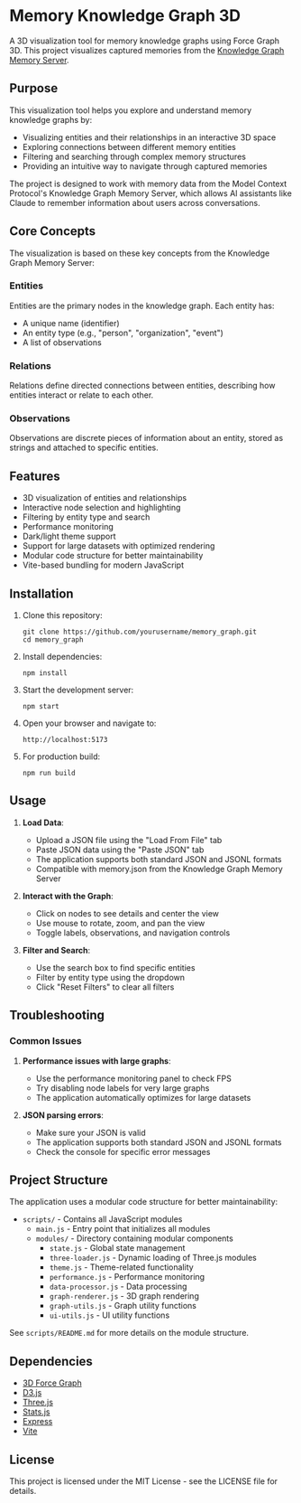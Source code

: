 # Memory Knowledge Graph 3D

A 3D visualization tool for memory knowledge graphs using Force Graph 3D. This project visualizes captured memories from the [Knowledge Graph Memory Server](https://github.com/modelcontextprotocol/servers/tree/main/src/memory).

## Purpose

This visualization tool helps you explore and understand memory knowledge graphs by:

- Visualizing entities and their relationships in an interactive 3D space
- Exploring connections between different memory entities
- Filtering and searching through complex memory structures
- Providing an intuitive way to navigate through captured memories

The project is designed to work with memory data from the Model Context Protocol's Knowledge Graph Memory Server, which allows AI assistants like Claude to remember information about users across conversations.

## Core Concepts

The visualization is based on these key concepts from the Knowledge Graph Memory Server:

### Entities
Entities are the primary nodes in the knowledge graph. Each entity has:
- A unique name (identifier)
- An entity type (e.g., "person", "organization", "event")
- A list of observations

### Relations
Relations define directed connections between entities, describing how entities interact or relate to each other.

### Observations
Observations are discrete pieces of information about an entity, stored as strings and attached to specific entities.

## Features

- 3D visualization of entities and relationships
- Interactive node selection and highlighting
- Filtering by entity type and search
- Performance monitoring
- Dark/light theme support
- Support for large datasets with optimized rendering
- Modular code structure for better maintainability
- Vite-based bundling for modern JavaScript

## Installation

1. Clone this repository:
   ```
   git clone https://github.com/yourusername/memory_graph.git
   cd memory_graph
   ```

2. Install dependencies:
   ```
   npm install
   ```

3. Start the development server:
   ```
   npm start
   ```

4. Open your browser and navigate to:
   ```
   http://localhost:5173
   ```

5. For production build:
   ```
   npm run build
   ```

## Usage

1. **Load Data**:
   - Upload a JSON file using the "Load From File" tab
   - Paste JSON data using the "Paste JSON" tab
   - The application supports both standard JSON and JSONL formats
   - Compatible with memory.json from the Knowledge Graph Memory Server

2. **Interact with the Graph**:
   - Click on nodes to see details and center the view
   - Use mouse to rotate, zoom, and pan the view
   - Toggle labels, observations, and navigation controls

3. **Filter and Search**:
   - Use the search box to find specific entities
   - Filter by entity type using the dropdown
   - Click "Reset Filters" to clear all filters

## Troubleshooting

### Common Issues

1. **Performance issues with large graphs**:
   - Use the performance monitoring panel to check FPS
   - Try disabling node labels for very large graphs
   - The application automatically optimizes for large datasets

2. **JSON parsing errors**:
   - Make sure your JSON is valid
   - The application supports both standard JSON and JSONL formats
   - Check the console for specific error messages

## Project Structure

The application uses a modular code structure for better maintainability:

- `scripts/` - Contains all JavaScript modules
  - `main.js` - Entry point that initializes all modules
  - `modules/` - Directory containing modular components
    - `state.js` - Global state management
    - `three-loader.js` - Dynamic loading of Three.js modules
    - `theme.js` - Theme-related functionality
    - `performance.js` - Performance monitoring
    - `data-processor.js` - Data processing
    - `graph-renderer.js` - 3D graph rendering
    - `graph-utils.js` - Graph utility functions
    - `ui-utils.js` - UI utility functions

See `scripts/README.md` for more details on the module structure.

## Dependencies

- [3D Force Graph](https://github.com/vasturiano/3d-force-graph)
- [D3.js](https://d3js.org/)
- [Three.js](https://threejs.org/)
- [Stats.js](https://github.com/mrdoob/stats.js/)
- [Express](https://expressjs.com/)
- [Vite](https://vitejs.dev/)

## License

This project is licensed under the MIT License - see the LICENSE file for details.
